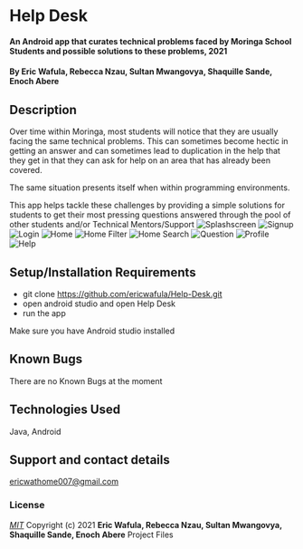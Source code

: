 # Help Desk
#### An Android app that curates technical problems faced by Moringa School Students and possible solutions to these problems, 2021
#### By **Eric Wafula, Rebecca Nzau, Sultan Mwangovya, Shaquille Sande, Enoch Abere**
## Description
Over time within Moringa, most students will notice that they are usually facing the same technical problems. This can sometimes become hectic in getting an answer and can sometimes lead to duplication in the help that they get in that they can ask for help on an area that has already been covered.

The same situation presents itself when within programming environments.

This app helps tackle these challenges by providing a simple solutions for students to get their most pressing questions answered through the pool of other students and/or Technical Mentors/Support
![Splashscreen](/home/eric/AndroidStudioProjects/HelpDesk/app/src/main/res/drawable/splashscreen.png)
![Signup](/home/eric/AndroidStudioProjects/HelpDesk/app/src/main/res/drawable/signup.png)
![Login](/home/eric/AndroidStudioProjects/HelpDesk/app/src/main/res/drawable/login.png)
![Home](/home/eric/AndroidStudioProjects/HelpDesk/app/src/main/res/drawable/img_home.png)
![Home Filter](/home/eric/AndroidStudioProjects/HelpDesk/app/src/main/res/drawable/home_filter.png)
![Home Search](/home/eric/AndroidStudioProjects/HelpDesk/app/src/main/res/drawable/home_search.png)
![Question](/home/eric/AndroidStudioProjects/HelpDesk/app/src/main/res/drawable/question.png)
![Profile](/home/eric/AndroidStudioProjects/HelpDesk/app/src/main/res/drawable/img_profile.png)
![Help](/home/eric/AndroidStudioProjects/HelpDesk/app/src/main/res/drawable/img_help.png)


## Setup/Installation Requirements
* git clone https://github.com/ericwafula/Help-Desk.git
* open android studio and open Help Desk
* run the app
  
Make sure you have Android studio installed
## Known Bugs
There are no Known Bugs at the moment
## Technologies Used
Java, Android
## Support and contact details
ericwathome007@gmail.com
### License
*[MIT](license.txt)*
Copyright (c) 2021 **Eric Wafula, Rebecca Nzau, Sultan Mwangovya, Shaquille Sande, Enoch Abere** Project Files